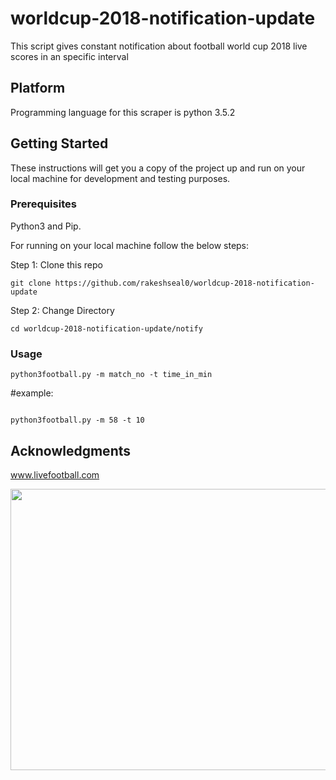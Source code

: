 # worldcup-2018-notification-update
This script gives constant notification about football world cup 2018 live scores in an specific interval

## Platform
Programming language for this scraper is python 3.5.2

## Getting Started
These instructions will get you a copy of the project up and run on your local machine for development and testing purposes.

### Prerequisites
Python3 and Pip.

For running on your local machine  follow the below steps:

Step 1: Clone this repo 

```
git clone https://github.com/rakeshseal0/worldcup-2018-notification-update
```

Step 2: Change Directory

```
cd worldcup-2018-notification-update/notify
```
### Usage
```
python3football.py -m match_no -t time_in_min

```
#example:
```

python3football.py -m 58 -t 10

```

## Acknowledgments
www.livefootball.com

<img src="http://phpexampl.000webhostapp.com/github_screenshot/Screenshot%20from%202018-07-07%2004-46-28.png" width="900" height="450"/>

